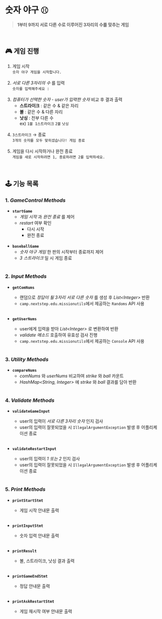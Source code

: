 # 숫자 야구 ⚾︎
> **1부터 9까지 서로 다른 수로 이루어진 3자리의 수를 맞추는 게임**
<br/>

## 🎮 게임 진행

1. 게임 시작  
   `숫자 야구 게임을 시작합니다.`
   <br/><br/>
2. _서로 다른 3자리의 수_ 를 입력  
   `숫자를 입력해주세요 : `
   <br/><br/>
3. _컴퓨터가 선택한 숫자_ - _user가 입력한 숫자_ 비교 후 결과 출력
    - **스트라이크** : 같은 수 & 같은 자리
    - **볼** : 같은 수 & 다른 자리
    - **낫싱** : 전부 다른 수  
      ex) `1볼 1스트라이크` `2볼` `낫싱`
      <br/><br/>
4. `3스트라이크`  → 종료  
   `3개의 숫자를 모두 맞히셨습니다! 게임 종료`
   <br/><br/>
5. 게임을 다시 시작하거나 완전 종료  
   `게임을 새로 시작하려면 1, 종료하려면 2를 입력하세요.`
   <br/><br/>
   <br/>

## 🕹 기능 목록

### 1. _GameControl Methods_

- <code>**startGame**</code>
    - _게임 시작_ 과 _완전 종료_ 를 제어
    - _restart_ 여부 확인
        - 다시 시작
        - 완전 종료
          <br/><br/>
- <code>**baseballGame**</code>
    - _숫자 야구 게임_ 한 판의 시작부터 종료까지 제어
    - _3 스트라이크_ 일 시 게임 종료
      <br/><br/>

### 2. _Input Methods_

- <code>**getComNums**</code>
    - 랜덤으로 _정답이 될 3자리 서로 다른 숫자_ 를 생성 후 _List\<Integer>_ 반환
    - `camp.nextstep.edu.missionutils`에서 제공하는 `Randoms` API 사용
      <br/><br/>

- <code>**getUserNums**</code>
    - user에게 입력을 받아 _List\<Integer>_ 로 변환하여 반환
    - _validate 메소드_ 호출하여 유효성 검사 진행
    - `camp.nextstep.edu.missionutils`에서 제공하는 `Console` API 사용
      <br/><br/>

### 3. _Utility Methods_

- <code>**compareNums**</code>
    - _comNums_ 와 _userNums_ 비교하여 _strike_ 와 _ball_ 카운트
    - _HashMap\<String, Integer>_ 에 _strike_ 와 _ball_ 결과를 담아 반환
      <br/><br/>

### 4. _Validate Methods_

- <code>**validateGameInput**</code>
    - user의 입력이 _서로 다른 3자리 숫자_ 인지 검사
    - user의 입력이 잘못되었을 시 `IllegalArgumentException` 발생 후 어플리케이션 종료
      <br/><br/>

- <code>**validateRestartInput**</code>
    - user의 입력이 _1 또는 2_ 인지 검사
    - user의 입력이 잘못되었을 시 `IllegalArgumentException` 발생 후 어플리케이션 종료
      <br/><br/>

### 5. _Print Methods_

- <code>**printStartStmt**</code>
    - 게임 시작 안내문 출력
      <br/><br/>

- <code>**printInputStmt**</code>
    - 숫자 입력 안내문 출력
      <br/><br/>

- <code>**printResult**</code>
    - 볼, 스트라이크, 낫싱 결과 출력
      <br/><br/>

- <code>**printGameEndStmt**</code>
    - 정답 안내문 출력
      <br/><br/>

- <code>**printAskRestartStmt**</code>
    - 게임 재시작 여부 안내문 출력
      <br/><br/>

   
